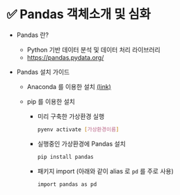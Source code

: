 # ✅ Pandas 객체소개 및 심화



- Pandas 란?
  - Python 기반 데이터 분석 및 데이터 처리 라이브러리
  - https://pandas.pydata.org/



- Pandas 설치 가이드 

  - Anaconda 를 이용한 설치 [(link)](https://pandas.pydata.org/getting_started.html)

  - pip 를 이용한 설치

    - 미리 구축한 가상환경 실행

      ```bash
      pyenv activate [가상환경이름]
      ```

    - 실행중인 가상환경에 Pandas 설치

      ```bash
      pip install pandas
      ```

    - 패키지 import (아래와 같이 alias 로 `pd` 를 주로 사용)

      ```bash
      import pandas as pd
      ```

      